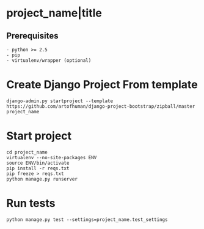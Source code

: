 # project_name|title
## Prerequisites

    - python >= 2.5
    - pip
    - virtualenv/wrapper (optional)

# Create Django Project From template

    django-admin.py startproject --template https://github.com/artofhuman/django-project-bootstrap/zipball/master project_name

# Start project

    cd project_name
    virtualenv --no-site-packages ENV
    source ENV/bin/activate
    pip install -r reqs.txt
    pip freeze > reqs.txt
    python manage.py runserver

# Run tests

    python manage.py test --settings=project_name.test_settings
